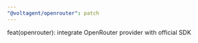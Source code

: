 ```yaml
---
"@voltagent/openrouter": patch
---
```


feat(openrouter): integrate OpenRouter provider with official SDK
